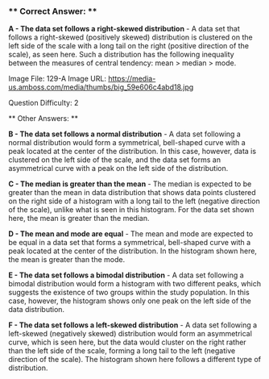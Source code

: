 ### ** Correct Answer: **

**A - The data set follows a right-skewed distribution** - A data set that follows a right-skewed (positively skewed) distribution is clustered on the left side of the scale with a long tail on the right (positive direction of the scale), as seen here. Such a distribution has the following inequality between the measures of central tendency: mean > median > mode.

Image File: 129-A
Image URL: https://media-us.amboss.com/media/thumbs/big_59e606c4abd18.jpg

Question Difficulty: 2

** Other Answers: **

**B - The data set follows a normal distribution** - A data set following a normal distribution would form a symmetrical, bell-shaped curve with a peak located at the center of the distribution. In this case, however, data is clustered on the left side of the scale, and the data set forms an asymmetrical curve with a peak on the left side of the distribution.

**C - The median is greater than the mean** - The median is expected to be greater than the mean in data distribution that shows data points clustered on the right side of a histogram with a long tail to the left (negative direction of the scale), unlike what is seen in this histogram. For the data set shown here, the mean is greater than the median.

**D - The mean and mode are equal** - The mean and mode are expected to be equal in a data set that forms a symmetrical, bell-shaped curve with a peak located at the center of the distribution. In the histogram shown here, the mean is greater than the mode.

**E - The data set follows a bimodal distribution** - A data set following a bimodal distribution would form a histogram with two different peaks, which suggests the existence of two groups within the study population. In this case, however, the histogram shows only one peak on the left side of the data distribution.

**F - The data set follows a left-skewed distribution** - A data set following a left-skewed (negatively skewed) distribution would form an asymmetrical curve, which is seen here, but the data would cluster on the right rather than the left side of the scale, forming a long tail to the left (negative direction of the scale). The histogram shown here follows a different type of distribution.

